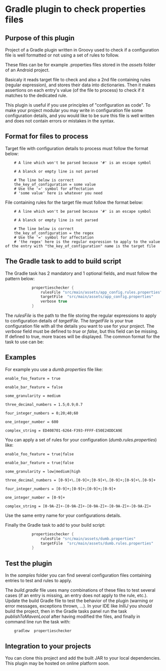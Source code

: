# Gradle plugin to check properties files

## Purpose of this plugin

Project of a Gradle plugin written in Groovy used to check if a configuration file is well formatted or not using a set of rules to follow.

These files can be for example .properties files stored in the _assets_ folder of an Android project.

Basicaly it reads target file to check and also a 2nd file containing rules (regular expression), and stores their data into dictionaries.
Then it makes assertions on each entry's value (of the file to process) to check if it matches to the dedicated rule.  

This plugin is useful if you use principles of "configuration as code".
To make your project modular you may write in configuration file some configuration details, and you would like to be sure this file is well written and does not contain errors or mistakes in the syntax.  


## Format for files to process

Target file with configuration details to process must follow the format below:
```
	# A line which won't be parsed because '#' is an escape symbol

	# A blanck or empty line is not parsed

	# The line below is correct
	the_key_of_configuration = some value
	# Use the '=' symbol for affectation
	# 'some value' here is whatever you need
```

File containing rules for the target file must follow the format below:
```
	# A line which won't be parsed because '#' is an escape symbol

	# A blanck or empty line is not parsed

	# The line below is correct
	the_key_of_configuration = the regex
	# Use the '=' symbol for affectation
	# 'the regex' here is the regular expression to apply to the value of the entry with "the_key_of_configuration" name is the target file
```


## The Gradle task to add to build script

The Gradle task has 2 mandatory and 1 optional fields, and must follow the pattern below:
```groovy
            propertieschecker {
                rulesFile "src/main/assets/app_config.rules.properties"
                targetFile  "src/main/assets/app_config.properties"
                verbose true
            }
```

The _rulesFile_ is the path to the file storing the regular expressions to apply to configuration details of _targetFile_.
The _targetFile_ is your true configuration file with all the details you want to use for your project.
The _verbose_ field must be defined to _true_ or _false_, but this field can be missing. If defined to true, more traces will be displayed.
The common format for the task to use can be:


## Examples

For example you use a _dumb.properties_ file like:
```
enable_foo_feature = true

enable_bar_feature = false

some_granularity = medium

three_decimal_numbers = 1.5;0.9;0.7

four_integer_numbers = 0;20;40;60

one_integer_number = 600

complex_string = ED408701-6264-F393-FFFF-E50E24DDCA9E
````

You can apply a set of rules for your configuration (_dumb.rules.properties_) like:
```
enable_foo_feature = true|false

enable_bar_feature = true|false

some_granularity = low|medium|high

three_decimal_numbers = [0-9]+\.[0-9]+;[0-9]+\.[0-9]+;[0-9]+\.[0-9]+

four_integer_numbers = [0-9]+;[0-9]+;[0-9]+;[0-9]+

one_integer_number = [0-9]+

complex_string = [0-9A-Z]+-[0-9A-Z]+-[0-9A-Z]+-[0-9A-Z]+-[0-9A-Z]+
```

Use the same entry name for your configurations details.

Finally the Gradle task to add to your build script:

```groovy
            propertieschecker {
                rulesFile "src/main/assets/dumb.properties"
                targetFile  "src/main/assets/dumb.rules.properties"
            }
```


## Test the plugin

In the _samples_ folder you can find several configuration files containing entries to test and rules to apply.  

The _build.gradle_ file uses many combinations of these files to test several cases (if an entry is missing, an entry does not apply to the rule, etc.).
Update the build Gradle file to test the behavior of the plugin (warning or error messages, exceptions thrown, ...).
In your IDE like _InlliJ_ you should build the project, then in the Gradle tasks panel run the task _publishToMavenLocal_ after having modified the files, and finally in command line run the task with:
```shell
	gradlew  propertieschecker 
```


## Integration to your projects

You can clone this project and add the built JAR to your local dependencies.  
This plugin may be hosted on online platform soon.  


